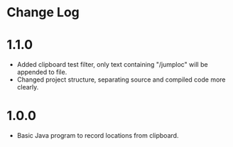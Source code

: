 # Change Log

# 1.1.0
- Added clipboard test filter, only text containing "/jumploc" will be appended to file.
- Changed project structure, separating source and compiled code more clearly.

# 1.0.0
- Basic Java program to record locations from clipboard. 